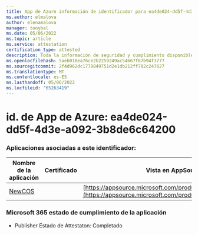 ```yaml
---
title: App de Azure información de identificador para ea4de024-dd5f-4d3e-a092-3b8de6c64200
ms.author: elmalova
author: elenamalova
manager: tonybal
ms.date: 05/06/2022
ms.topic: article
ms.service: attestation
certification_type: attested
description: Toda la información de seguridad y cumplimiento disponible para ea4de024-dd5f-4d3e-a092-3b8de6c64200.
ms.openlocfilehash: 5aeb018ea76ce2b2259249ac54667f67b94f3777
ms.sourcegitcommit: 2f4d962dc1778849751d2e1db212ff702c247627
ms.translationtype: MT
ms.contentlocale: es-ES
ms.lasthandoff: 05/06/2022
ms.locfileid: "65263419"
---
```

# <a name="azure-app-id-ea4de024-dd5f-4d3e-a092-3b8de6c64200"></a>id. de App de Azure: ea4de024-dd5f-4d3e-a092-3b8de6c64200


### <a name="apps-associated-with-this-id"></a>Aplicaciones asociadas a este identificador:
| **Nombre de la aplicación** | **Certificado** | **Vista en AppSource** |
|--------------|---------------|-----------------------|
| [NewCOS](../forward/WA200001104.md) |  | [https://appsource.microsoft.com/product/office/WA200001104](https://appsource.microsoft.com/product/office/WA200001104) |

### <a name="microsoft-365-app-compliance-status"></a>Microsoft 365 estado de cumplimiento de la aplicación
- Publisher Estado de Attestaton: Completado
